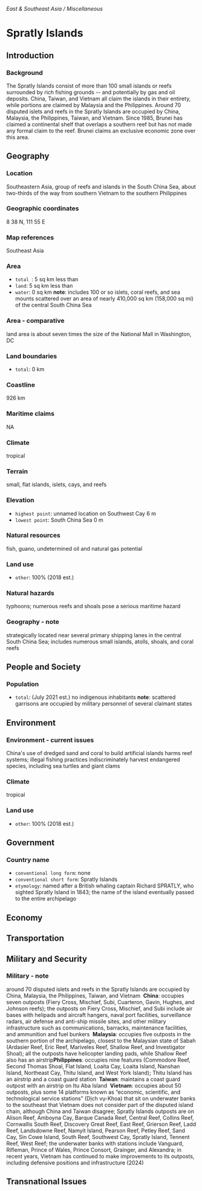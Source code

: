 _East & Southeast Asia / Miscellaneous_

# Spratly Islands

## Introduction

### Background
The Spratly Islands consist of more than 100 small islands or reefs surrounded by rich fishing grounds -- and potentially by gas and oil deposits. China, Taiwan, and Vietnam all claim the islands in their entirety, while portions are claimed by Malaysia and the Philippines. Around 70 disputed islets and reefs in the Spratly Islands are occupied by China, Malaysia, the Philippines, Taiwan, and Vietnam. Since 1985, Brunei has claimed a continental shelf that overlaps a southern reef but has not made any formal claim to the reef. Brunei claims an exclusive economic zone over this area.

## Geography

### Location
Southeastern Asia, group of reefs and islands in the South China Sea, about two-thirds of the way from southern Vietnam to the southern Philippines

### Geographic coordinates
8 38 N, 111 55 E

### Map references
Southeast Asia

### Area
- `total `: 5 sq km less than
- `land`: 5 sq km less than
- `water`: 0 sq km
**note**:  includes 100 or so islets, coral reefs, and sea mounts scattered over an area of nearly 410,000 sq km (158,000 sq mi) of the central South China Sea

### Area - comparative
land area is about seven times the size of the National Mall in Washington, DC

### Land boundaries
- `total`: 0 km

### Coastline
926 km

### Maritime claims
NA

### Climate
tropical

### Terrain
small, flat islands, islets, cays, and reefs

### Elevation
- `highest point`: unnamed location on Southwest Cay 6 m
- `lowest point`: South China Sea 0 m

### Natural resources
fish, guano, undetermined oil and natural gas potential

### Land use
- `other`: 100% (2018 est.)

### Natural hazards
typhoons; numerous reefs and shoals pose a serious maritime hazard

### Geography - note
strategically located near several primary shipping lanes in the central South China Sea; includes numerous small islands, atolls, shoals, and coral reefs

## People and Society

### Population
- `total`: (July 2021 est.) no indigenous inhabitants
**note**:  scattered garrisons are occupied by military personnel of several claimant states

## Environment

### Environment - current issues
China's use of dredged sand and coral to build artificial islands harms reef systems; illegal fishing practices indiscriminately harvest endangered species, including sea turtles and giant clams

### Climate
tropical

### Land use
- `other`: 100% (2018 est.)

## Government

### Country name
- `conventional long form`: none
- `conventional short form`: Spratly Islands
- `etymology`: named after a British whaling captain Richard SPRATLY, who sighted Spratly Island in 1843; the name of the island eventually passed to the entire archipelago

## Economy

## Transportation

## Military and Security

### Military - note
around 70 disputed islets and reefs in the Spratly Islands are occupied by China, Malaysia, the Philippines, Taiwan, and Vietnam  **China**: occupies seven outposts (Fiery Cross, Mischief, Subi, Cuarteron, Gavin, Hughes, and Johnson reefs); the outposts on Fiery Cross, Mischief, and Subi include air bases with helipads and aircraft hangers, naval port facilities, surveillance radars, air defense and anti-ship missile sites, and other military infrastructure such as communications, barracks, maintenance facilities, and ammunition and fuel bunkers  **Malaysia**: occupies five outposts in the southern portion of the archipelago, closest to the Malaysian state of Sabah (Ardasier Reef, Eric Reef, Mariveles Reef, Shallow Reef, and Investigator Shoal); all the outposts have helicopter landing pads, while Shallow Reef also has an airstrip**Philippines**: occupies nine features (Commodore Reef, Second Thomas Shoal, Flat Island, Loaita Cay, Loaita Island, Nanshan Island, Northeast Cay, Thitu Island, and West York Island); Thitu Island has an airstrip and a coast guard station  **Taiwan**: maintains a coast guard outpost with an airstrip on Itu Aba Island  **Vietnam**: occupies about 50 outposts, plus some 14 platforms known as “economic, scientific, and technological service stations” (Dịch vụ-Khoa) that sit on underwater banks to the southeast that Vietnam does not consider part of the disputed island chain, although China and Taiwan disagree; Spratly Islands outposts are on Alison Reef, Amboyna Cay, Barque Canada Reef, Central Reef, Collins Reef, Cornwallis South Reef, Discovery Great Reef, East Reef, Grierson Reef, Ladd Reef, Landsdowne Reef, Namyit Island, Pearson Reef, Petley Reef, Sand Cay, Sin Cowe Island, South Reef, Southwest Cay, Spratly Island, Tennent Reef, West Reef; the underwater banks with stations include Vanguard, Rifleman, Prince of Wales, Prince Consort, Grainger, and Alexandra; in recent years, Vietnam has continued to make improvements to its outposts, including defensive positions and infrastructure (2024)

## Transnational Issues

